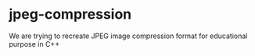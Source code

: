 # jpeg-compression
We are trying to recreate JPEG image compression format for educational purpose in C++

